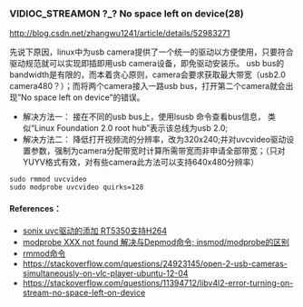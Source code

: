 ### VIDIOC_STREAMON ?_? No space left on device(28)
http://blog.csdn.net/zhangwu1241/article/details/52983271

先说下原因，linux中为usb camera提供了一个统一的驱动以方便使用，只要符合驱动规范就可以实现即插即用usb camera设备，即免驱动安装乐。 usb bus的 bandwidth是有限的，而本着贪心原则，camera会要求获取最大带宽（usb2.0 camera480？）；而将两个camera接入一路usb bus，打开第二个camera就会出现”No space left on device”的错误。
- 解决方法一：
接在不同的usb bus上，使用lsusb 命令查看bus信息， 类似“Linux Foundation 2.0 root hub”表示该总线为usb 2.0;
- 解决方法二：
降低打开视频流的分辨率，改为320x240;并对uvcvideo驱动设置参数，强制为camera分配带宽时计算所需带宽而非申请全部带宽；（只对YUYV格式有效，对有些camera此方法可以支持640x480分辨率） 
```
sudo rmmod uvcvideo 
sudo modprobe uvcvideo quirks=128 
```
#### References：
- [sonix uvc驱动的添加 RT5350支持H264](http://blog.csdn.net/lubing20044793/article/details/36953679)
- [modprobe XXX not found 解决与Depmod命令; insmod/modprobe的区别](http://blog.csdn.net/adaptiver/article/details/6305404)
- [rmmod命令](http://man.linuxde.net/rmmod)
- https://stackoverflow.com/questions/24923145/open-2-usb-cameras-simultaneously-on-vlc-player-ubuntu-12-04
- https://stackoverflow.com/questions/11394712/libv4l2-error-turning-on-stream-no-space-left-on-device
